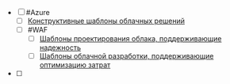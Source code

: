 - [ ] #Azure
	- [ ] [Конструктивные шаблоны облачных решений](https://learn.microsoft.com/ru-ru/azure/architecture/patterns/)
	- [ ] #WAF
		- [ ] [Шаблоны проектирования облака, поддерживающие надежность](https://learn.microsoft.com/ru-ru/azure/well-architected/reliability/design-patterns)
		- [ ] [Шаблоны облачной разработки, поддерживающие оптимизацию затрат](https://learn.microsoft.com/ru-ru/azure/well-architected/cost-optimization/design-patterns)
- [ ] 